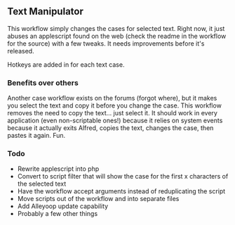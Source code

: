 ## Text Manipulator

This workflow simply changes the cases for selected text. Right now, it just abuses an applescript found on the web (check the readme in the workflow for the source) with a few tweaks. It needs improvements before it's released.

Hotkeys are added in for each text case.

### Benefits over others

Another case workflow exists on the forums (forgot where), but it makes you select the text and copy it before you change the case. This workflow removes the need to copy the text... just select it. It should work in every application (even non-scriptable ones!) because it relies on system events because it actually exits Alfred, copies the text, changes the case, then pastes it again. Fun.

### Todo

* Rewrite applescript into php
* Convert to script filter that will show the case for the first x characters of the selected text
* Have the workflow accept arguments instead of reduplicating the script
* Move scripts out of the workflow and into separate files
* Add Alleyoop update capability
* Probably a few other things
